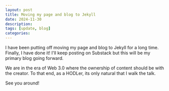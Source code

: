 ```yaml
---
layout: post
title: Moving my page and blog to Jekyll
date: 2024-11-30
description: 
tags: [update, blog]
categories: 
---
```


I have been putting off moving my page and blog to Jekyll for a long time. Finally, I have done it! I'll keep posting on Substack but this will be my primary blog going forward.

We are in the era of Web 3.0 where the ownership of content should be with the creator. To that end, as a HODLer, its only natural that I walk the talk.

See you around!